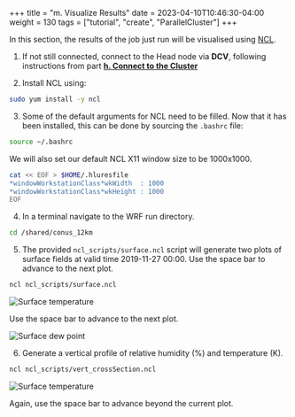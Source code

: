 +++
title = "m. Visualize Results"
date = 2023-04-10T10:46:30-04:00
weight = 130
tags = ["tutorial", "create", "ParallelCluster"]
+++

In this section, the results of the job just run will be visualised using [NCL](https://www.ncl.ucar.edu/). 

1. If not still connected, connect to the Head node via **DCV**, following instructions from part **[h. Connect to the Cluster](/03-hpc-aws-parallelcluster-workshop/08-connect-cluster.html#dcv-connect)**

2. Install NCL using:

```bash
sudo yum install -y ncl
```

3. Some of the default arguments for NCL need to be filled. Now that it has been installed, this can be done by sourcing the `.bashrc` file:

```bash
source ~/.bashrc
```

We will also set our default NCL X11 window size to be 1000x1000.

```bash
cat << EOF > $HOME/.hluresfile
*windowWorkstationClass*wkWidth  : 1000
*windowWorkstationClass*wkHeight : 1000
EOF
```

4. In a terminal navigate to the WRF run directory.

```bash
cd /shared/conus_12km
```

5. The provided `ncl_scripts/surface.ncl` script will generate two plots of surface fields at valid
   time 2019-11-27 00:00. Use the space bar to advance to the next plot.

```bash
ncl ncl_scripts/surface.ncl
```

![Surface temperature](/images/isc23/plt_Surface1.000001.png)

Use the space bar to advance to the next plot.

![Surface dew point](/images/isc23/plt_Surface1.000002.png)


6. Generate a vertical profile of relative humidity (%) and temperature (K).

```bash
ncl ncl_scripts/vert_crossSection.ncl
```

![Surface temperature](/images/isc23/plt_CrossSection_1.png)

Again, use the space bar to advance beyond the current plot.